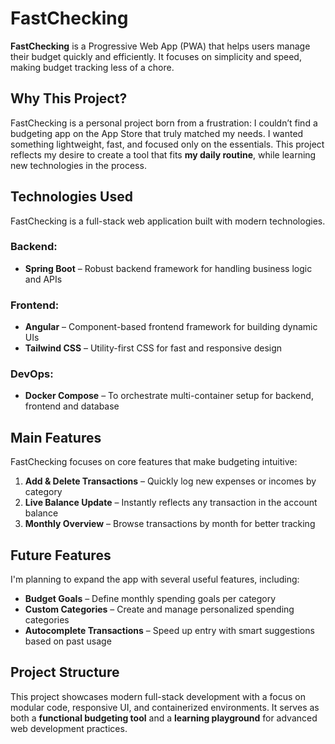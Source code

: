 # FastChecking  
**FastChecking** is a Progressive Web App (PWA) that helps users manage their budget quickly and efficiently. It focuses on simplicity and speed, making budget tracking less of a chore.

## Why This Project?  
FastChecking is a personal project born from a frustration: I couldn’t find a budgeting app on the App Store that truly matched my needs. I wanted something lightweight, fast, and focused only on the essentials. This project reflects my desire to create a tool that fits **my daily routine**, while learning new technologies in the process.

## Technologies Used  

FastChecking is a full-stack web application built with modern technologies.

### Backend:  
- **Spring Boot** – Robust backend framework for handling business logic and APIs

### Frontend:  
- **Angular** – Component-based frontend framework for building dynamic UIs  
- **Tailwind CSS** – Utility-first CSS for fast and responsive design  

### DevOps:  
- **Docker Compose** – To orchestrate multi-container setup for backend, frontend and database

## Main Features  

FastChecking focuses on core features that make budgeting intuitive:

1. **Add & Delete Transactions** – Quickly log new expenses or incomes by category  
2. **Live Balance Update** – Instantly reflects any transaction in the account balance  
3. **Monthly Overview** – Browse transactions by month for better tracking

## Future Features  

I'm planning to expand the app with several useful features, including:

- **Budget Goals** – Define monthly spending goals per category  
- **Custom Categories** – Create and manage personalized spending categories  
- **Autocomplete Transactions** – Speed up entry with smart suggestions based on past usage  

## Project Structure  

This project showcases modern full-stack development with a focus on modular code, responsive UI, and containerized environments. It serves as both a **functional budgeting tool** and a **learning playground** for advanced web development practices.
